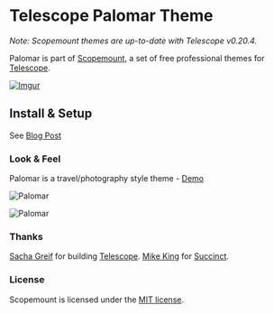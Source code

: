 # Telescope Palomar Theme

*Note: Scopemount themes are up-to-date with Telescope v0.20.4.*

Palomar is part of [Scopemount](http://scopemount.startrack.io), a set of free professional themes for [Telescope](http://www.telescopeapp.org/).

[![Imgur](http://i.imgur.com/8yYLXiY.jpg)](http://scopemount.startrack.io)

## Install & Setup

See [Blog Post](http://blog.startrack.io/scopemount-theme-palomar/)

### Look & Feel

Palomar is a travel/photography style theme - [Demo](http://sm-palomar.meteor.com/)

![Palomar](http://i.imgur.com/2vvI6kX.png)

![Palomar](http://i.imgur.com/SMOZYSE.png)

### Thanks

[Sacha Greif](https://github.com/SachaG) for building [Telescope](https://github.com/TelescopeJS/Telescope).
[Mike King](https://github.com/micjamking) for [Succinct](http://mikeking.io/succinct/).

### License

Scopemount is licensed under the [MIT license](http://opensource.org/licenses/MIT).
